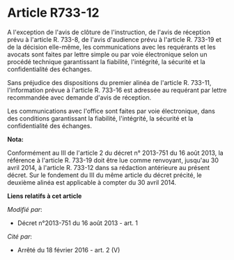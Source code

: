 # Article R733-12

A l'exception de l'avis de clôture de l'instruction, de l'avis de réception prévu à l'article R. 733-8, de l'avis d'audience
prévu à l'article R. 733-19 et de la décision elle-même, les communications avec les requérants et les avocats sont faites
par lettre simple ou par voie électronique selon un procédé technique garantissant la fiabilité, l'intégrité, la sécurité et
la confidentialité des échanges. 

Sans préjudice des dispositions du premier alinéa de l'article R. 733-11, l'information prévue à l'article R. 733-16 est
adressée au requérant par lettre recommandée avec demande d'avis de réception. 

Les communications avec l'office sont faites par voie électronique, dans des conditions garantissant la fiabilité,
l'intégrité, la sécurité et la confidentialité des échanges.

**Nota:**

Conformément au III de l'article 2 du décret n° 2013-751 du 16 août 2013, la référence à l'article R. 733-19 doit être lue
comme renvoyant, jusqu'au 30 avril 2014, à l'article R. 733-12 dans sa rédaction antérieure au présent décret. Sur le
fondement du III du même article du décret précité, le deuxième alinéa est applicable à compter du 30 avril 2014.

**Liens relatifs à cet article**

_Modifié par_:

  - Décret n°2013-751 du 16 août 2013 - art. 1

_Cité par_:

  - Arrêté du 18 février 2016 - art. 2 (V)
